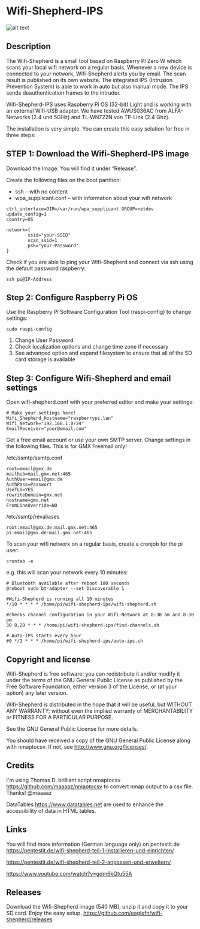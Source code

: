 # Wifi-Shepherd-IPS

![alt text](https://github.com/eaglefn/wifi-shepherd/blob/master/images/wifi-shepherd-ips.png?raw=true)


## Description

The Wifi-Shepherd is a small tool based on Raspberry Pi Zero W which scans your local wifi network on a regular basis. Whenever a new device is connected to your network, Wifi-Shepherd alerts you by email. The scan result is published on its own website.  The integrated IPS (Intrusion Prevention System) is able to work in auto but also manual mode. The IPS sends deauthentication frames to the intruder.

Wifi-Shepherd-IPS uses Raspberry Pi OS (32-bit) Light and is working with an external Wifi-USB adapter. We have tested AWUS036AC from ALFA-Networks (2.4 und 5GHz) and TL-WN722N von TP-Link (2.4 Ghz).



The installation is very simple. You can create this easy solution for free in three steps:

## STEP 1:  Download the Wifi-Shepherd-IPS image 

Download the Image. You will find it under “Release”. 

Create the following files on the boot partition:

* ssh – with no content
* wpa_supplicant.conf  – with information about your wifi network

```
ctrl_interface=DIR=/var/run/wpa_supplicant GROUP=netdev
update_config=1
country=US

network={
        ssid="your-SSID"
        scan_ssid=1
        psk="your-Password"
}
```

Check if you are able to ping your  Wifi-Shepherd and connect via ssh using the default password raspberry:

```
ssh pi@IP-Address
```

## Step 2: Configure Raspberry Pi OS 

Use the Raspberry Pi Software Configuration Tool (raspi-config) to change settings:

```
sudo raspi-config
```

1.	Change User Password 
2.	Check localization options and change time zone if necessary 
3.	See advanced option and expand filesystem to ensure that all of the SD card storage is available	



## Step 3:  Configure Wifi-Shepherd and email settings

Open wifi-shepherd.conf with your preferred editor and make your settings:

```
# Make your settings here!
Wifi_Shepherd_Hostname="raspberrypi.lan"
Wifi_Network="192.168.1.0/24"
EmailReceiver="your@email.com"
```

Get a free email account or use your own SMTP server. Change settings in the following files. This is for GMX Freemail only!

/etc/ssmtp/ssmtp.conf

```
root=email@gmx.de
mailhub=mail.gmx.net:465
AuthUser=email@gmx.de
AuthPass=Passwort
UseTLS=YES
rewriteDomain=gmx.net
hostname=gmx.net
FromLineOverride=NO
```

/etc/ssmtp/revaliases

```
root:email@gmx.de:mail.gmx.net:465
pi:email@gmx.de:mail.gmx.net:465
```

To scan your wifi network on a regular basis, create a cronjob for the pi user:

```
crontab -e
```
e.g. this will scan your network every 10 minutes:

```
# Bluetooth available after reboot 180 seconds
@reboot sudo bt-adapter --set Discoverable 1

#Wifi-Shepherd is running all 10 minutes
*/10 * * * * /home/pi/wifi-shepherd-ips/wifi-shepherd.sh

#checks channel configuration in your Wifi-Network at 8:30 am and 8:30 pm
30 8,20 * * * /home/pi/wifi-shepherd-ips/find-channels.sh

# Auto-IPS starts every hour
#0 */1 * * * /home/pi/wifi-shepherd-ips/auto-ips.sh
```

## Copyright and license
Wifi-Shepherd is free software: you can redistribute it and/or modify it under the terms of the GNU General Public License as published by the Free Software Foundation, either version 3 of the License, or (at your option) any later version.

Wifi-Shepherd  is distributed in the hope that it will be useful, but WITHOUT ANY WARRANTY; without even the implied warranty of MERCHANTABILITY or FITNESS FOR A PARTICULAR PURPOSE.

See the GNU General Public License for more details.

You should have received a copy of the GNU General Public License along with nmaptocsv. If not, see http://www.gnu.org/licenses/.

## Credits

I'm using Thomas D. brilliant  script nmaptocsv https://github.com/maaaaz/nmaptocsv to convert nmap output to a csv file. Thanks! @maaaaz

DataTables https://www.datatables.net are used to enhance the accessibility of data in HTML tables.


## Links

You will find more information (German language only) on pentestit.de https://pentestit.de/wifi-shepherd-teil-1-installieren-und-einrichten/

https://pentestit.de/wifi-shepherd-teil-2-anpassen-und-erweitern/

https://www.youtube.com/watch?v=gdm6kQtu55A


## Releases

Download the Wifi-Shepherd image (540 MB), unzip it and copy it to your SD card. Enjoy the easy setup.
https://github.com/eaglefn/wifi-shepherd/releases
